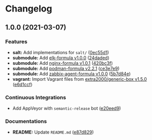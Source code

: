 # Changelog

## 1.0.0 (2021-03-07)


### Features

* **salt:** Add implementations for `salt/` ([0ec55d1](https://github.com/extra2000/elk-box/commit/0ec55d1c791b15122238fa02e8072805ceee6440))
* **submodule:** Add [elk-formula v1.0.0](https://github.com/extra2000/elk-formula/releases/tag/v1.0.0) ([24daded](https://github.com/extra2000/elk-box/commit/24daded5c3ca426ee690fd845dca9911879b1e74))
* **submodule:** Add [nginx-formula v1.0.1](https://github.com/extra2000/nginx-formula/releases/tag/v1.0.1) ([420bc3f](https://github.com/extra2000/elk-box/commit/420bc3f445f465a52fe34b1261e425a32b34bf7a))
* **submodule:** Add [podman-formula v2.2.1](https://github.com/extra2000/podman-formula/releases/tag/v2.2.1) ([ce3e7e9](https://github.com/extra2000/elk-box/commit/ce3e7e955de50338a2c0b1d9a21f13ec3718a229))
* **submodule:** Add [zabbix-agent-formula v1.0.0](https://github.com/extra2000/zabbix-agent-formula/releases/tag/v1.0.0) ([5b7d84e](https://github.com/extra2000/elk-box/commit/5b7d84e7dac78e3581186d3f19bf0180233e2d83))
* **vagrant:** Import Vagrant files from [extra2000/generic-box v1.5.0](https://github.com/extra2000/generic-box/releases/tag/v1.5.0) ([e6d1ccf](https://github.com/extra2000/elk-box/commit/e6d1ccf0ee9fd0e1c8f76ba3c99eb7415de685b0))


### Continuous Integrations

* Add AppVeyor with `semantic-release` bot ([e20eed9](https://github.com/extra2000/elk-box/commit/e20eed9635b76e0950da27dd39a8e13d8d2511e7))


### Documentations

* **README:** Update `README.md` ([e87d829](https://github.com/extra2000/elk-box/commit/e87d8294082d57096d700547fe36e28eab99a54f))
